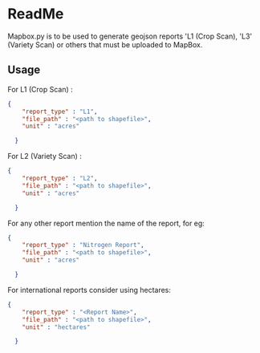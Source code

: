 # ReadMe

Mapbox.py is to be used to generate geojson reports 'L1 (Crop Scan), 'L3' (Variety Scan) or others that must be uploaded to MapBox. 


## Usage



For L1 (Crop Scan) :
```json
{
    "report_type" : "L1",
    "file_path" : "<path to shapefile>",
    "unit" : "acres"

  }

```
For L2 (Variety Scan) :
```json
{
    "report_type" : "L2",
    "file_path" : "<path to shapefile>",
    "unit" : "acres"

  }
```

For any other report mention the name of the report, for eg:
```json
{
    "report_type" : "Nitrogen Report",
    "file_path" : "<path to shapefile>",
    "unit" : "acres"

  }
```

For international reports consider using hectares:
```json
{
    "report_type" : "<Report Name>",
    "file_path" : "<path to shapefile>",
    "unit" : "hectares"

  }
```



